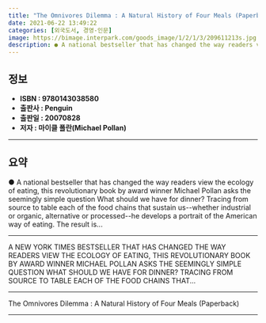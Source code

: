 ```yaml
---
title: "The Omnivores Dilemma : A Natural History of Four Meals (Paperback)"
date: 2021-06-22 13:49:22
categories: [외국도서, 경영-인문]
image: https://bimage.interpark.com/goods_image/1/2/1/3/209611213s.jpg
description: ● A national bestseller that has changed the way readers view the ecology of eating, this revolutionary book by award winner Michael Pollan asks the seemingly
---
```


## **정보**

- **ISBN : 9780143038580**
- **출판사 : Penguin**
- **출판일 : 20070828**
- **저자 : 마이클 폴란(Michael Pollan)**

------



## **요약**

●  A national bestseller that has changed the way readers view the ecology of eating, this revolutionary book by award winner Michael Pollan asks the seemingly simple question What should we have for dinner? Tracing from source to table each of the food chains that sustain us--whether industrial or organic, alternative or processed--he develops a portrait of the American way of eating. The result is...

------

A NEW YORK TIMES BESTSELLER THAT HAS CHANGED THE WAY READERS VIEW THE ECOLOGY OF EATING, THIS REVOLUTIONARY BOOK BY AWARD WINNER MICHAEL POLLAN ASKS THE SEEMINGLY SIMPLE QUESTION WHAT SHOULD WE HAVE FOR DINNER? TRACING FROM SOURCE TO TABLE EACH OF THE FOOD CHAINS THAT... 

------


The Omnivores Dilemma : A Natural History of Four Meals (Paperback) 

------



